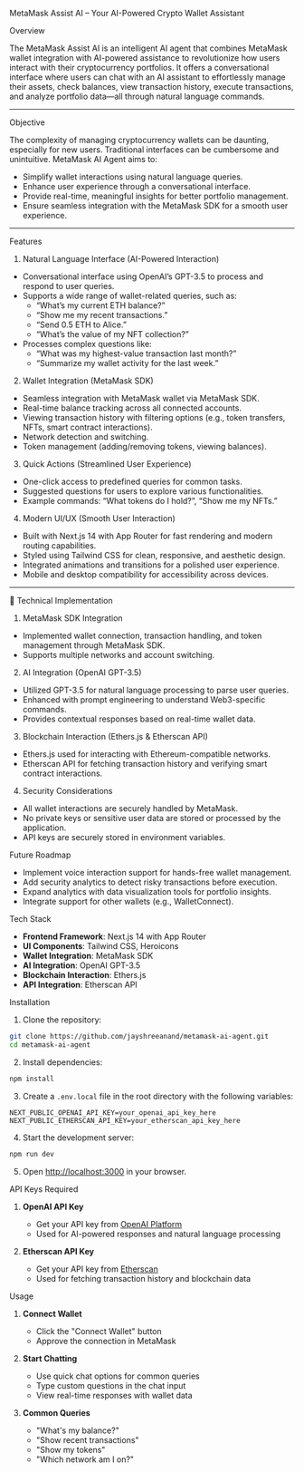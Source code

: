 MetaMask Assist AI – Your AI-Powered Crypto Wallet Assistant

Overview

The MetaMask Assist AI is an intelligent AI agent that combines MetaMask wallet integration with AI-powered assistance to revolutionize how users interact with their cryptocurrency portfolios. It offers a conversational interface where users can chat with an AI assistant to effortlessly manage their assets, check balances, view transaction history, execute transactions, and analyze portfolio data—all through natural language commands.

---

Objective

The complexity of managing cryptocurrency wallets can be daunting, especially for new users. Traditional interfaces can be cumbersome and unintuitive. MetaMask AI Agent aims to:

- Simplify wallet interactions using natural language queries.
- Enhance user experience through a conversational interface.
- Provide real-time, meaningful insights for better portfolio management.
- Ensure seamless integration with the MetaMask SDK for a smooth user experience.

---

Features

1. Natural Language Interface (AI-Powered Interaction)

- Conversational interface using OpenAI’s GPT-3.5 to process and respond to user queries.
- Supports a wide range of wallet-related queries, such as:
  - “What’s my current ETH balance?”
  - “Show me my recent transactions.”
  - “Send 0.5 ETH to Alice.”
  - “What’s the value of my NFT collection?”
- Processes complex questions like:
  - “What was my highest-value transaction last month?”
  - “Summarize my wallet activity for the last week.”

2. Wallet Integration (MetaMask SDK)

- Seamless integration with MetaMask wallet via MetaMask SDK.
- Real-time balance tracking across all connected accounts.
- Viewing transaction history with filtering options (e.g., token transfers, NFTs, smart contract interactions).
- Network detection and switching.
- Token management (adding/removing tokens, viewing balances).

3. Quick Actions (Streamlined User Experience)

- One-click access to predefined queries for common tasks.
- Suggested questions for users to explore various functionalities.
- Example commands: “What tokens do I hold?”, “Show me my NFTs.”

4. Modern UI/UX (Smooth User Interaction)

- Built with Next.js 14 with App Router for fast rendering and modern routing capabilities.
- Styled using Tailwind CSS for clean, responsive, and aesthetic design.
- Integrated animations and transitions for a polished user experience.
- Mobile and desktop compatibility for accessibility across devices.

---

🔨 Technical Implementation

1. MetaMask SDK Integration

- Implemented wallet connection, transaction handling, and token management through MetaMask SDK.
- Supports multiple networks and account switching.

2. AI Integration (OpenAI GPT-3.5)

- Utilized GPT-3.5 for natural language processing to parse user queries.
- Enhanced with prompt engineering to understand Web3-specific commands.
- Provides contextual responses based on real-time wallet data.

3. Blockchain Interaction (Ethers.js & Etherscan API)

- Ethers.js used for interacting with Ethereum-compatible networks.
- Etherscan API for fetching transaction history and verifying smart contract interactions.

4. Security Considerations

- All wallet interactions are securely handled by MetaMask.
- No private keys or sensitive user data are stored or processed by the application.
- API keys are securely stored in environment variables.

Future Roadmap

- Implement voice interaction support for hands-free wallet management.
- Add security analytics to detect risky transactions before execution.
- Expand analytics with data visualization tools for portfolio insights.
- Integrate support for other wallets (e.g., WalletConnect).

Tech Stack

- **Frontend Framework**: Next.js 14 with App Router
- **UI Components**: Tailwind CSS, Heroicons
- **Wallet Integration**: MetaMask SDK
- **AI Integration**: OpenAI GPT-3.5
- **Blockchain Interaction**: Ethers.js
- **API Integration**: Etherscan API

Installation

1. Clone the repository:

```bash
git clone https://github.com/jayshreeanand/metamask-ai-agent.git
cd metamask-ai-agent
```

2. Install dependencies:

```bash
npm install
```

3. Create a `.env.local` file in the root directory with the following variables:

```env
NEXT_PUBLIC_OPENAI_API_KEY=your_openai_api_key_here
NEXT_PUBLIC_ETHERSCAN_API_KEY=your_etherscan_api_key_here
```

4. Start the development server:

```bash
npm run dev
```

5. Open [http://localhost:3000](http://localhost:3000) in your browser.

API Keys Required

1. **OpenAI API Key**

   - Get your API key from [OpenAI Platform](https://platform.openai.com/)
   - Used for AI-powered responses and natural language processing

2. **Etherscan API Key**
   - Get your API key from [Etherscan](https://etherscan.io/apis)
   - Used for fetching transaction history and blockchain data

Usage

1. **Connect Wallet**

   - Click the "Connect Wallet" button
   - Approve the connection in MetaMask

2. **Start Chatting**

   - Use quick chat options for common queries
   - Type custom questions in the chat input
   - View real-time responses with wallet data

3. **Common Queries**
   - "What's my balance?"
   - "Show recent transactions"
   - "Show my tokens"
   - "Which network am I on?"
